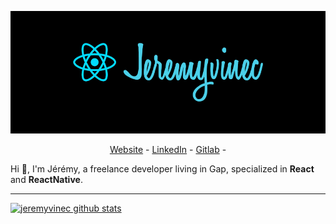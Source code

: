 ![logo](https://github.com/jeremyvinec/jeremyvinec/blob/master/src/assets/img/logo.png)

<p align="center">
  <a href="https://jeremyvinec.dev/">Website</a> -
  <a href="https://www.linkedin.com/in/jeremyvinec/">LinkedIn</a> -
  <a href="https://gitlab.com/jeremyvinec">Gitlab</a> -
</p>

Hi 👋, I'm Jérémy, a freelance developer living in Gap, specialized in **React** and **ReactNative**.

---

[![jeremyvinec github stats](https://github-readme-stats.vercel.app/api?username=jeremyvinec&show_icons=true&include_all_commits=true)](https://github.com/anuraghazra/github-readme-stats)
